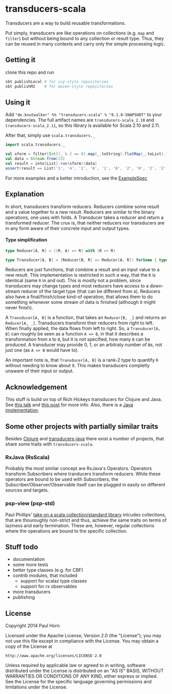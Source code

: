 # transducers-scala

Transducers are a way to build reusable transformations.

Put simply, transducers are like operations on collections (e.g. `map` and `filter`)
but without being bound to any collection or result type. Thus, they can be reused
in many contexts and carry only the simple processing logic.

## Getting it

clone this repo and run

```bash
sbt publishLocal # for ivy-style repositories
sbt publishM2    # for maven-style repositories
```

## Using it

Add `"de.knutwalker" %% "transducers-scala" % "0.1.0-SNAPSHOT"` to your dependencies.
The full artifact names are `transducers-scala_2.10` and `transducers-scala_2.11`, so
this library is available for Scala 2.10 and 2.11.

After that, simply use `scala.transducers._`

```scala
import scala.transducers._

val xform = filter[Int](_ % 2 == 0).map(_.toString).flatMap(_.toList).take(10)
val data = Stream.from(13)
val result = into[List].run(xform)(data)
assert(result == List('1', '4', '1', '6', '1', '8', '2', '0', '2', '2'))
```

For more examples and a better introduction, see the [ExampleSpec](src/test/scala/scala/transducers/ExampleSpec.scala)


## Explanation

In short, transducers transform reducers.
Reducers combine some result and a value together to a new result.
Reducers are similar to the binary operations, one uses with folds.
A Transducer takes a reducer and return a transformed reducer.
The crux is, that neither reducers nor transducers are in any form aware of their concrete
input and output types.

#### Type simplification

```scala
type Reducer[A, R] = ((R, A) => R) with (R => R)

type Transducer[A, B] = (Reducer[B, R] => Reducer[A, R]) forSome { type R }
```

Reducers are just functions, that combine a result and an input value to a new result.
This implementation is restricted in such a way, that the `R` is identical (same `R` in and out).
This is mostly not a problem, since transducers may change types and most reducers have access
to a down-stream reducer of the target type (that can be different from `A`).
Reducers also have a final/finish/close kind-of operation, that allows them to do something
whenever some stream of data is finished (although it might never finish).

A `Transducer[A, B]` is a function, that takes an `Reducer[B, _]` and returns an `Reducer[A, _]`.
Transducers transform their reducers from right to left. When finally applied, the data flows
from left to right. So, a `Transducer[A, B]` can roughly be seen as a function `A => B`, in that
it describes a transformation from `A` to `B`, but it is not specified, how many `B` can be produced.
A transducer may provide 0, 1, or an arbitraty number of `B`s, not just one (as `A => B` would have to).

An important note is, that `Transducer[A, B]` is a rank-2 type to quantify `R` without
needing to know about it. This makes transducers completly unaware of their input or output.


## Acknowledgement

This stuff is build on top of Rich Hickeys transducers for Clojure and Java.
See [this talk](https://www.youtube.com/watch?v=6mTbuzafcII)
and [this post](http://blog.cognitect.com/blog/2014/8/6/transducers-are-coming) for more info.
Also, there is a [Java implementation](https://github.com/cognitect-labs/transducers-java).


## Some other projects with partially similar traits

Besides [Clojure](http://clojure.org/) and [transducers-java](https://github.com/cognitect-labs/transducers-java)
there exist a number of projects, that share some traits with `transducers-scala`.

### RxJava (RsScala)

Probably the most similar concept are RxJava's Operators.
Operators transform Subscribers where tranducers transform reducers.
While these operators are bound to be used with Subscribers, the Subscriber/Observer/Observable
itself can be plugged in easily on different sources and targets.

### psp-view (psp-std)

Paul Phillips'
[take on a scala collection/standard library](https://github.com/paulp/psp-std/)
inlcudes collections, that are thouroughly non-strict and thus, achieve the same traits on terms of
laziness and early termination. These are, however, regular collections where the operations are
bound to the specific collection.

## Stuff todo

- documentation
- some more tests
- better type classes (e.g. for CBF)
- contrib modules, that included
    - support for scalaz type classes
    - support for rx observables
- more transducers
- publishing

## License

Copyright 2014 Paul Horn

Licensed under the Apache License, Version 2.0 (the "License");
you may not use this file except in compliance with the License.
You may obtain a copy of the License at

    http://www.apache.org/licenses/LICENSE-2.0

Unless required by applicable law or agreed to in writing, software
distributed under the License is distributed on an "AS IS" BASIS,
WITHOUT WARRANTIES OR CONDITIONS OF ANY KIND, either express or implied.
See the License for the specific language governing permissions and
limitations under the License.
